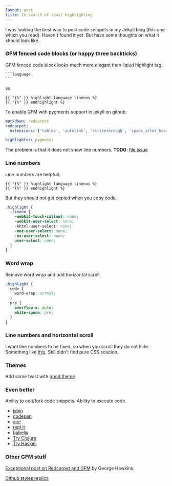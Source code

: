 ```yaml
---
layout: post
title: In search of ideal highlighting
---
```


I was looking the best way to post code snippets in my Jekyll blog (this one which you read). Haven't found it yet. But have some thoughts on what it should look like.

### GFM fenced code blocks (or happy three backticks)

GFM fenced code block looks much more elegant then liqiud highlight tag.

    ```language
    ```

vs

```liquid
{{ "{%" }} highlight language linenos %}
{{ "{%" }} endhighlight %}
```

To enable GFM with pygments support in jekyll on github:

```yaml
markdown: redcarpet
redcarpet:
  extensions: ['tables', 'autolink', 'strikethrough', 'space_after_headers', 'with_toc_data', 'fenced_code_blocks']

highlighter: pygments
```

The problem is that it does not show line numbers. **TODO**: [file issue](https://github.com/vmg/redcarpet/issues)

### Line numbers
Line numbers are helpfull.

```liquid
{{ "{%" }} highlight language linenos %}
{{ "{%" }} endhighlight %}
```

But they should not get copied when you copy code.

```scss
.highlight {
  .lineno {
    -webkit-touch-callout: none;
    -webkit-user-select: none;
    -khtml-user-select: none;
    -moz-user-select: none;
    -ms-user-select: none;
    user-select: none;
  }
}
```

### Word wrap

Remove word wrap and add horizontal scroll.

```scss
.highlight {
  code {
    word-wrap: normal;
  }
  pre {
    overflow-x: auto;
    white-space: pre;
  }
}
```

### Line numbers and horizontal scroll

I want line numbers to be fixed, so when you scroll they do not hide. Something like [this](http://zurb.com/playground/projects/responsive-tables/index.html). Still didn't find pure CSS solution.

### Themes

Add some twist with [good theme](https://github.com/richleland/pygments-css)

### Even better

Ability to edit/fork code snippets. Ability to execute code.

 - [jsbin](http://jsbin.com/help/how-can-i-embed-jsbin)
 - [codepen](http://blog.codepen.io/documentation/features/embedded-pens/)
 - [ace](https://ace.c9.io/#nav=embedding)
 - [repl.it](https://repl.it/languages)
 - [babeljs](https://babeljs.io/repl/)
 - [Try Clojure](http://www.tryclj.com/)
 - [Try Haskell](https://tryhaskell.org)

### Other GFM stuff

[Exceptional post on Redcarpet and GFM](https://george-hawkins.github.io/basic-gfm-jekyll/redcarpet-extensions.html) by George Hawkins.

[Github styles replica](https://github.com/sindresorhus/github-markdown-css)
